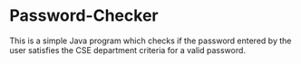 # Password-Checker
This is a simple Java program which checks if the password entered by the user satisfies the CSE department criteria for a valid password.
